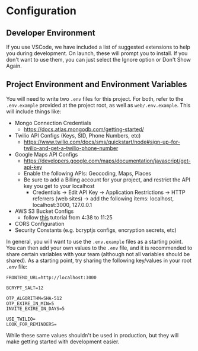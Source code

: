 # Configuration

## Developer Environment

If you use VSCode, we have included a list of suggested extensions to help you during development. On launch, these will prompt you to install. If you don't want to use them, you can just select the Ignore option or Don't Show Again.

## Project Environment and Environment Variables

You will need to write two `.env` files for this project. For both, refer to the `.env.example` provided at the project root, as well as `web/.env.example`. This will include things like:

- Mongo Connection Credentials
  - https://docs.atlas.mongodb.com/getting-started/
- Twilio API Configs (Keys, SID, Phone Numbers, etc)
  - https://www.twilio.com/docs/sms/quickstart/node#sign-up-for-twilio-and-get-a-twilio-phone-number
- Google Maps API Configs
  - https://developers.google.com/maps/documentation/javascript/get-api-key
  - Enable the following APIs: Geocoding, Maps, Places
  - Be sure to add a Billing account for your project, and restrict the API key you get to your localhost
    - Credentials -> Edit API Key -> Application Restrictions -> HTTP referrers (web sites) -> add the following items: localhost, localhost:3000, 127.0.0.1
- AWS S3 Bucket Configs
  - follow [this](https://www.youtube.com/watch?v=NZElg91l_ms) tutorial from 4:38 to 11:25
- CORS Configuration
- Security Constants (e.g. bcryptjs configs, encryption secrets, etc)

In general, you will want to use the `.env.example` files as a starting point. You can then add your own values to the `.env` file, and it is recommended to share certain variables with your team (although not all variables should be shared). As a starting point, try sharing the following key/values in your root `.env` file:

```
FRONTEND_URL=http://localhost:3000

BCRYPT_SALT=12

OTP_ALGORITHM=SHA-512
OTP_EXIRE_IN_MIN=5
INVITE_EXIRE_IN_DAYS=5

USE_TWILIO=
LOOK_FOR_REMINDERS=
```

While these same values shouldn't be used in production, but they will make getting started with development easier.
